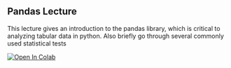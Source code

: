 ## Pandas Lecture

This lecture gives an introduction to the pandas library, which is critical to analyzing tabular data in python.
Also briefly go through several commonly used statistical tests

[![Open In Colab](https://colab.research.google.com/assets/colab-badge.svg)](https://colab.research.google.com/github/jbkinney/22e_urp/blob/main/lecture_4/4_dataframe_stat.ipynb)


